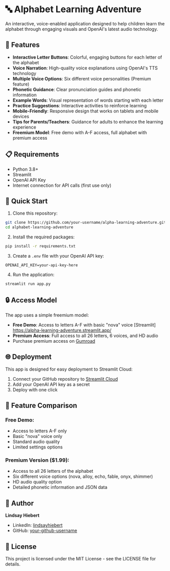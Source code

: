 # 🔤 Alphabet Learning Adventure

An interactive, voice-enabled application designed to help children learn the alphabet through engaging visuals and OpenAI's latest audio technology.

## 🌟 Features

- **Interactive Letter Buttons**: Colorful, engaging buttons for each letter of the alphabet
- **Voice Narration**: High-quality voice explanations using OpenAI's TTS technology
- **Multiple Voice Options**: Six different voice personalities (Premium feature)
- **Phonetic Guidance**: Clear pronunciation guides and phonetic information
- **Example Words**: Visual representation of words starting with each letter
- **Practice Suggestions**: Interactive activities to reinforce learning
- **Mobile-Friendly**: Responsive design that works on tablets and mobile devices
- **Tips for Parents/Teachers**: Guidance for adults to enhance the learning experience
- **Freemium Model**: Free demo with A-F access, full alphabet with premium access

## 📋 Requirements

- Python 3.8+
- Streamlit
- OpenAI API Key
- Internet connection for API calls (first use only)

## 🚀 Quick Start

1. Clone this repository:
```bash
git clone https://github.com/your-username/alpha-learning-adventure.git
cd alphabet-learning-adventure
```

2. Install the required packages:
```bash
pip install -r requirements.txt
```

3. Create a `.env` file with your OpenAI API key:
```
OPENAI_API_KEY=your-api-key-here
```

4. Run the application:
```bash
streamlit run app.py
```

## 🔒 Access Model

The app uses a simple freemium model:

- **Free Demo**: Access to letters A-F with basic "nova" voice [Streamlit] https://alpha-learning-adventure.streamlit.app/
- **Premium Access**: Full access to all 26 letters, 6 voices, and HD audio
- Purchase premium access on [Gumroad](https://myapp.gumroad.com/l/abc)

## 🌐 Deployment

This app is designed for easy deployment to Streamlit Cloud:

1. Connect your GitHub repository to [Streamlit Cloud](https://streamlit.io/cloud)
2. Add your OpenAI API key as a secret
3. Deploy with one click

## 🏬 Feature Comparison

### Free Demo:
- Access to letters A-F only
- Basic "nova" voice only
- Standard audio quality
- Limited settings options

### Premium Version ($1.99):
- Access to all 26 letters of the alphabet
- Six different voice options (nova, alloy, echo, fable, onyx, shimmer)
- HD audio quality option
- Detailed phonetic information and JSON data

## 👤 Author

**Lindsay Hiebert**

- LinkedIn: [lindsayhiebert](https://www.linkedin.com/in/lindsayhiebert/)
- GitHub: [your-github-username](https://github.com/your-github-username)

## 📝 License

This project is licensed under the MIT License - see the LICENSE file for details.

